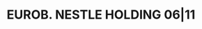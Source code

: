 ---
layout: asset
title: EUROB. NESTLE HOLDING 06|11                                 
isin: XS0371177220
---